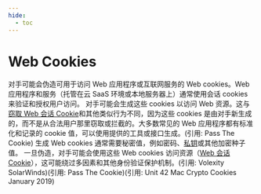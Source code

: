 ```yaml
---
hide:
  - toc
---
```


# Web Cookies

对手可能会伪造可用于访问 Web 应用程序或互联网服务的 Web cookies。Web 应用程序和服务（托管在云 SaaS 环境或本地服务器上）通常使用会话 cookies 来验证和授权用户访问。  对手可能会生成这些 cookies 以访问 Web 资源。这与[窃取 Web 会话 Cookie](https://attack.mitre.org/techniques/T1539)和其他类似行为不同，因为这些 cookies 是由对手新生成的，而不是从合法用户那里窃取或拦截的。大多数常见的 Web 应用程序都有标准化和记录的 cookie 值，可以使用提供的工具或接口生成。(引用: Pass The Cookie) 生成 Web cookies 通常需要秘密值，例如密码、[私钥](https://attack.mitre.org/techniques/T1552/004)或其他加密种子值。  一旦伪造，对手可能会使用这些 Web cookies 访问资源（[Web 会话 Cookie](https://attack.mitre.org/techniques/T1550/004)），这可能绕过多因素和其他身份验证保护机制。(引用: Volexity SolarWinds)(引用: Pass The Cookie)(引用: Unit 42 Mac Crypto Cookies January 2019)
